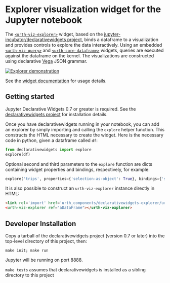 # Explorer visualization widget for the Jupyter notebook

The [`<urth-viz-explorer>`](https://jupyter-incubator.github.io/declarativewidgets_explorer/#urth-viz-explorer) widget,
based on the [jupyter-incubator/declarativewidgets project](https://github.com/jupyter-incubator/declarativewidgets),
binds a dataframe to a visualization and provides controls to explore the data interactively.  Using an embedded
[`<urth-viz-query>`](https://jupyter-incubator.github.io/declarativewidgets_explorer/#urth-viz-explorer) and
[`<urth-core-dataframe>`](https://jupyter-incubator.github.io/declarativewidgets/#urth-core-dataframe) widgets,
queries are executed against the dataframe on the kernel.  The visualizations are constructed using declarative
[Vega](https://vega.github.io/) JSON grammar.

[![Explorer demonstration](http://img.youtube.com/vi/fJ3hRokI5RA/0.jpg)](http://www.youtube.com/watch?v=fJ3hRokI5RA "Exploring Data with the Declarative Widgets Visualization Explorer")

See the [widget documentation](https://jupyter-incubator.github.io/declarativewidgets_explorer/) for usage details.

## Getting started

Jupyter Declarative Widgets 0.7 or greater is required.  See the [declarativewidgets project](https://github.com/jupyter-incubator/declarativewidgets) for installation details.

Once you have declarativewidgets running in your notebook, you can add an explorer by simply importing and calling the `explore` helper function. This constructs the HTML necessary to create the widget. Here is the necessary code in python, given a dataframe called `df`:

```python
from declarativewidgets import explore
explore(df)
```

Optional second and third parameters to the `explore` function are dicts containing widget properties and bindings, respectively, for example:

```python
explore('trips', properties={'selection-as-object': True}, bindings={'selection': 'trip_sel'})
```

It is also possible to construct an `urth-viz-explorer` instance directly in HTML:

```html
<link rel='import' href='urth_components/declarativewidgets-explorer/urth-viz-explorer.html' is='urth-core-import' package="jupyter-incubator/declarativewidgets_explorer"
<urth-viz-explorer ref="aDataFrame"></urth-viz-explorer>
```

## Developer Installation

Copy a tarball of the declarativewidgets project (version 0.7 or later) into the top-level directory of this project, then:

`make init; make run`

Jupyter will be running on port 8888.

`make tests` assumes that declarativewidgets is installed as a sibling directory to this project
